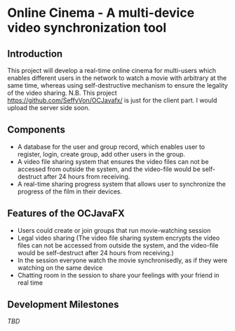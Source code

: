 Online Cinema - A multi-device video synchronization tool
=========================================================

## Introduction
This project will develop a real-time online cinema for multi-users which enables different users in the network to watch a movie with arbitrary at the same time, whereas using self-destructive mechanism to ensure the legality of the video sharing.
N.B. This project https://github.com/SeffyVon/OCJavafx/ is just for the client part. I would upload the server side soon.

## Components
* A database for the user and group record, which enables user to register, login, create group, add other users in the group.
*	A video file sharing system that ensures the video files can not be accessed from outside the system, and the video-file would be self-destruct after 24 hours from receiving.
*	A real-time sharing progress system that allows user to synchronize the progress of the film in their devices.

## Features of the OCJavaFX
* Users could create or join groups that run movie-watching session
* Legal video sharing (The video file sharing system encrypts the video files can not be accessed from outside the system, and the video-file would be self-destruct after 24 hours from receiving.)
* In the session everyone watch the movie synchronisedly, as if they were watching on the same device
* Chatting room in the session to share your feelings with your friend in real time

## Development Milestones
*TBD* 

